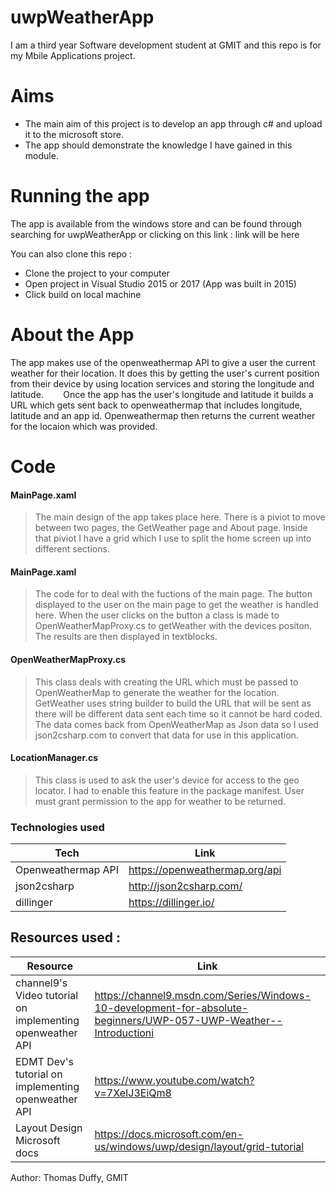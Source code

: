 # uwpWeatherApp

I am a third year Software development student at GMIT and this repo is for my Mbile Applications project.

# Aims

  - The main aim of this project is to develop an app through c# and upload it to the microsoft store. 
  - The app should demonstrate the knowledge I have gained in this module.

# Running the app

The app is available from the windows store and can be found through searching for uwpWeatherApp or clicking on this link : link will be here

You can also clone this repo :
  - Clone the project to your computer
  - Open project in Visual Studio 2015 or 2017 (App was built in 2015)
  - Click build on local machine
# About the App 
The app makes use of the openweathermap API to give a user the current weather for their location. It does this by getting the user's current position from their device by using location services and storing the longitude and latitude. 
&nbsp;&nbsp;&nbsp;&nbsp;&nbsp;&nbsp; Once the app has the user's longitude and latitude it builds a URL which gets sent back to openweathermap that includes longitude, latitude and an app id. Openweathermap then returns the current weather for the locaion which was provided.

# Code

#### MainPage.xaml 

> The main design of the app takes place here. There is a piviot to move between two pages, the GetWeather page and About page.
>Inside that piviot I have a grid which I use to split the home screen up into different sections.

#### MainPage.xaml

> The code for to deal with the fuctions of the main page. The button displayed to the user on the main page to get the weather is handled here. When the user clicks on the button a class is made to OpenWeatherMapProxy.cs to getWeather with the devices positon. The results are then displayed in textblocks.

#### OpenWeatherMapProxy.cs

>This class deals with creating the URL which must be passed to OpenWeatherMap to generate the weather for the location.
>GetWeather uses string builder to build the URL that will be sent as there will be different data sent each time so it cannot be hard coded.
> The data comes back from OpenWeatherMap as Json data so I used json2csharp.com to convert that data for use in this application. 


#### LocationManager.cs
> This class is used to ask the user's device for access to the geo locator.
> I had to enable this feature in the package manifest.
> User must grant permission to the app for weather to be returned.



### Technologies used

| Tech | Link |
| ------ | ------ |
| Openweathermap API | https://openweathermap.org/api |
| json2csharp | http://json2csharp.com/ |
| dillinger | https://dillinger.io/ |

## Resources used :
| Resource | Link |
| ------ | ------ |
| channel9's Video tutorial on implementing openweather API | https://channel9.msdn.com/Series/Windows-10-development-for-absolute-beginners/UWP-057-UWP-Weather--Introductioni |
| EDMT Dev's tutorial on implementing openweather API |https://www.youtube.com/watch?v=7XeIJ3EiQm8|
|Layout Design Microsoft docs | https://docs.microsoft.com/en-us/windows/uwp/design/layout/grid-tutorial|

  
Author: Thomas Duffy, GMIT

